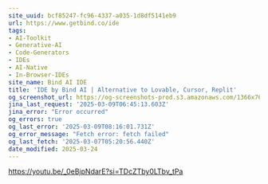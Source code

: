 ```yaml
---
site_uuid: bcf85247-fc96-4337-a035-1d8df5141eb9
url: https://www.getbind.co/ide
tags:
- AI-Toolkit
- Generative-AI
- Code-Generators
- IDEs
- AI-Native
- In-Browser-IDEs
site_name: Bind AI IDE
title: 'IDE by Bind AI | Alternative to Lovable, Cursor, Replit'
og_screenshot_url: https://og-screenshots-prod.s3.amazonaws.com/1366x768/80/false/821d2f71b0b3f450add5a7747eaec1da1356b2cd9ccd286965901a43b589ac4e.jpeg
jina_last_request: '2025-03-09T06:45:13.603Z'
jina_error: "Error occurred"
og_errors: true
og_last_error: '2025-03-09T08:16:01.731Z'
og_error_message: "Fetch error: fetch failed"
og_last_fetch: '2025-03-07T05:20:56.440Z'
date_modified: 2025-03-24
---
```




https://youtu.be/_0eBjpNdarE?si=TDcZTby0LTbv_tPa

